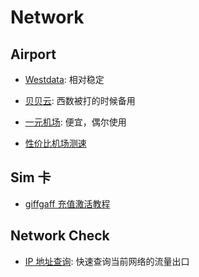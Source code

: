 # Network

## Airport

- [Westdata](https://wd-cloud.net/): 相对稳定
- [贝贝云](https://beibeicloud.shop/): 西数被打的时候备用
- [一元机场](https://一元机场.ink): 便宜，偶尔使用

- [性价比机场测速](https://duangks.com/)

## Sim 卡

- [giffgaff 充值激活教程](https://telegra.ph/How-to-Activate-your-giffgaff-SIM-card-10-29)

## Network Check

- [IP 地址查询](https://ip.skk.moe/): 快速查询当前网络的流量出口
